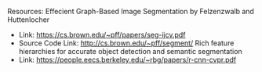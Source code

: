Resources:
Effecient Graph-Based Image Segmentation by Felzenzwalb and Huttenlocher
* Link: https://cs.brown.edu/~pff/papers/seg-ijcv.pdf
* Source Code Link: http://cs.brown.edu/~pff/segment/ 
Rich feature hierarchies for accurate object detection and semantic segmentation
* Link: https://people.eecs.berkeley.edu/~rbg/papers/r-cnn-cvpr.pdf
